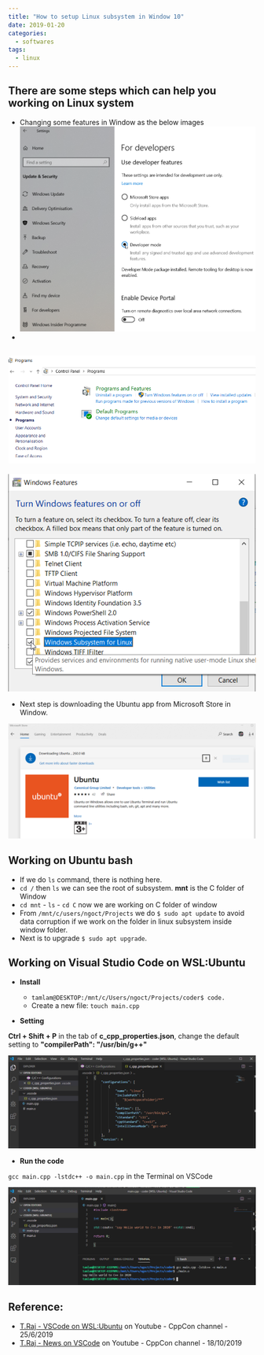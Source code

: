 ```yaml
---
title: "How to setup Linux subsystem in Window 10"
date: 2019-01-20
categories:
  - softwares
tags:
  - linux
---
```


## There are some steps which can help you working on Linux system
- Changing some features in Window as the below images
![image](/assets/linux/LinuxSubsystem2.png)
-
![image](/assets/linux/LinuxSubsystem3.png)
- 
![image](/assets/linux/LinuxSubsystem4.png)
- Next step is downloading the Ubuntu app from Microsoft Store in Window. 

![image](/assets/linux/LinuxSubsystem5.png)

## Working on Ubuntu bash
- If we do `ls` command, there is nothing here.
- `cd /` then `ls` we can see the root of subsystem. __mnt__ is the C folder of Window
- `cd mnt` - `ls` - `cd C` now we are working on C folder of window
- From `/mnt/c/users/ngoct/Projects` we do `$ sudo apt update` to avoid data corruption if we work on the folder in linux subsystem inside window folder.
- Next is to upgrade `$ sudo apt upgrade`.

## Working on Visual Studio Code on WSL:Ubuntu
- **Install**

  - `tamlam@DESKTOP:/mnt/c/Users/ngoct/Projects/coder$ code.`
  - Create a new file: `touch main.cpp`

- **Setting**

__Ctrl + Shift + P__ in the tab of __c_cpp_properties.json__, change the default setting to __"compilerPath": "/usr/bin/g++"__

![image](/assets/linux/vscode4.png)

- **Run the code** 

`gcc main.cpp -lstdc++ -o main.cpp` in the Terminal on VSCode
  
![image](/assets/linux/vscode5.png)

## Reference:
- [T.Raj - VSCode on WSL:Ubuntu](https://www.youtube.com/watch?v=TC10i_U4qCo&feature=youtu.be) on Youtube - CppCon channel - 25/6/2019
- [T.Raj - News on VSCode](https://www.youtube.com/watch?v=TC10i_U4qCo&feature=youtu.be) on Youtube - CppCon channel - 18/10/2019

